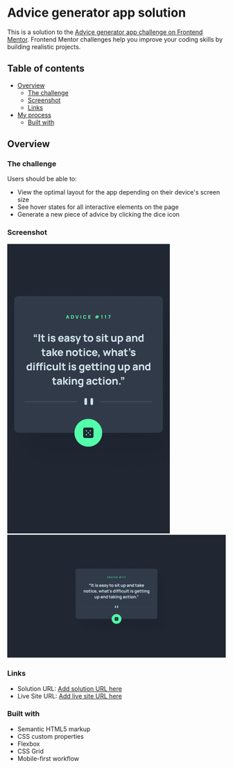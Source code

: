 #  Advice generator app solution

This is a solution to the [Advice generator app challenge on Frontend Mentor](https://www.frontendmentor.io/challenges/advice-generator-app-QdUG-13db). Frontend Mentor challenges help you improve your coding skills by building realistic projects.

## Table of contents

- [Overview](#overview)
  - [The challenge](#the-challenge)
  - [Screenshot](#screenshot)
  - [Links](#links)
- [My process](#my-process)
  - [Built with](#built-with)


## Overview

### The challenge

Users should be able to:

- View the optimal layout for the app depending on their device's screen size
- See hover states for all interactive elements on the page
- Generate a new piece of advice by clicking the dice icon

### Screenshot

![](./assets/design/mobile-design.jpg)
![](./assets/design/desktop-design.jpg)

### Links

- Solution URL: [Add solution URL here](https://github.com/sourabh-yalagod/Advice-Generating-API-app)
- Live Site URL: [Add live site URL here](https://sourabh-yalagod.github.io/Advice-Generating-API-app/)

### Built with

- Semantic HTML5 markup
- CSS custom properties
- Flexbox
- CSS Grid
- Mobile-first workflow
